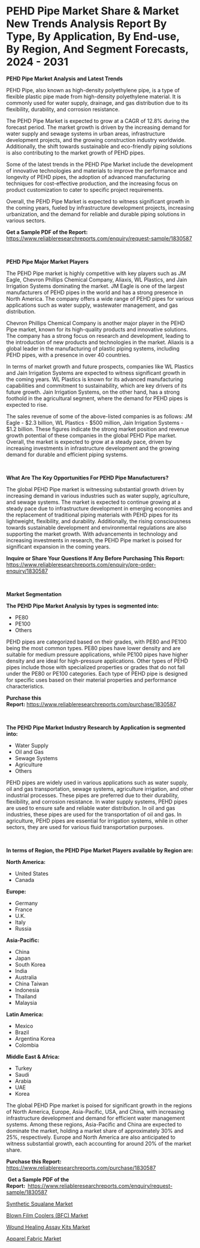 <p><h1>PEHD Pipe Market Share & Market New Trends Analysis Report By Type, By Application, By End-use, By Region, And Segment Forecasts, 2024 - 2031</h1></p><p><strong>PEHD Pipe Market Analysis and Latest Trends</strong></p>
<p><p>PEHD Pipe, also known as high-density polyethylene pipe, is a type of flexible plastic pipe made from high-density polyethylene material. It is commonly used for water supply, drainage, and gas distribution due to its flexibility, durability, and corrosion resistance.</p><p>The PEHD Pipe Market is expected to grow at a CAGR of 12.8% during the forecast period. The market growth is driven by the increasing demand for water supply and sewage systems in urban areas, infrastructure development projects, and the growing construction industry worldwide. Additionally, the shift towards sustainable and eco-friendly piping solutions is also contributing to the market growth of PEHD pipes.</p><p>Some of the latest trends in the PEHD Pipe Market include the development of innovative technologies and materials to improve the performance and longevity of PEHD pipes, the adoption of advanced manufacturing techniques for cost-effective production, and the increasing focus on product customization to cater to specific project requirements.</p><p>Overall, the PEHD Pipe Market is expected to witness significant growth in the coming years, fueled by infrastructure development projects, increasing urbanization, and the demand for reliable and durable piping solutions in various sectors.</p></p>
<p><strong>Get a Sample PDF of the Report:&nbsp;</strong> <a href="https://www.reliableresearchreports.com/enquiry/request-sample/1830587">https://www.reliableresearchreports.com/enquiry/request-sample/1830587</a></p>
<p>&nbsp;</p>
<p><strong>PEHD Pipe Major Market Players</strong></p>
<p><p>The PEHD Pipe market is highly competitive with key players such as JM Eagle, Chevron Phillips Chemical Company, Aliaxis, WL Plastics, and Jain Irrigation Systems dominating the market. JM Eagle is one of the largest manufacturers of PEHD pipes in the world and has a strong presence in North America. The company offers a wide range of PEHD pipes for various applications such as water supply, wastewater management, and gas distribution.</p><p>Chevron Phillips Chemical Company is another major player in the PEHD Pipe market, known for its high-quality products and innovative solutions. The company has a strong focus on research and development, leading to the introduction of new products and technologies in the market. Aliaxis is a global leader in the manufacturing of plastic piping systems, including PEHD pipes, with a presence in over 40 countries.</p><p>In terms of market growth and future prospects, companies like WL Plastics and Jain Irrigation Systems are expected to witness significant growth in the coming years. WL Plastics is known for its advanced manufacturing capabilities and commitment to sustainability, which are key drivers of its future growth. Jain Irrigation Systems, on the other hand, has a strong foothold in the agricultural segment, where the demand for PEHD pipes is expected to rise.</p><p>The sales revenue of some of the above-listed companies is as follows: JM Eagle - $2.3 billion, WL Plastics - $500 million, Jain Irrigation Systems - $1.2 billion. These figures indicate the strong market position and revenue growth potential of these companies in the global PEHD Pipe market. Overall, the market is expected to grow at a steady pace, driven by increasing investments in infrastructure development and the growing demand for durable and efficient piping systems.</p></p>
<p>&nbsp;</p>
<p><strong>What Are The Key Opportunities For PEHD Pipe Manufacturers?</strong></p>
<p><p>The global PEHD Pipe market is witnessing substantial growth driven by increasing demand in various industries such as water supply, agriculture, and sewage systems. The market is expected to continue growing at a steady pace due to infrastructure development in emerging economies and the replacement of traditional piping materials with PEHD pipes for its lightweight, flexibility, and durability. Additionally, the rising consciousness towards sustainable development and environmental regulations are also supporting the market growth. With advancements in technology and increasing investments in research, the PEHD Pipe market is poised for significant expansion in the coming years.</p></p>
<p><strong>Inquire or Share Your Questions If Any Before Purchasing This Report:</strong> <a href="https://www.reliableresearchreports.com/enquiry/pre-order-enquiry/1830587">https://www.reliableresearchreports.com/enquiry/pre-order-enquiry/1830587</a></p>
<p>&nbsp;</p>
<p><strong>Market Segmentation</strong></p>
<p><strong>The PEHD Pipe Market Analysis by types is segmented into:</strong></p>
<p><ul><li>PE80</li><li>PE100</li><li>Others</li></ul></p>
<p><p>PEHD pipes are categorized based on their grades, with PE80 and PE100 being the most common types. PE80 pipes have lower density and are suitable for medium pressure applications, while PE100 pipes have higher density and are ideal for high-pressure applications. Other types of PEHD pipes include those with specialized properties or grades that do not fall under the PE80 or PE100 categories. Each type of PEHD pipe is designed for specific uses based on their material properties and performance characteristics.</p></p>
<p><strong>Purchase this Report:&nbsp;</strong><a href="https://www.reliableresearchreports.com/purchase/1830587">https://www.reliableresearchreports.com/purchase/1830587</a></p>
<p>&nbsp;</p>
<p><strong>The PEHD Pipe Market Industry Research by Application is segmented into:</strong></p>
<p><ul><li>Water Supply</li><li>Oil and Gas</li><li>Sewage Systems</li><li>Agriculture</li><li>Others</li></ul></p>
<p><p>PEHD pipes are widely used in various applications such as water supply, oil and gas transportation, sewage systems, agriculture irrigation, and other industrial processes. These pipes are preferred due to their durability, flexibility, and corrosion resistance. In water supply systems, PEHD pipes are used to ensure safe and reliable water distribution. In oil and gas industries, these pipes are used for the transportation of oil and gas. In agriculture, PEHD pipes are essential for irrigation systems, while in other sectors, they are used for various fluid transportation purposes.</p></p>
<p>&nbsp;</p>
<p><strong>In terms of Region, the PEHD Pipe Market Players available by Region are:</strong></p>
<p>
    <p> <strong> North America: </strong>
        <ul>
            <li>United States</li>
            <li>Canada</li>
        </ul>
        </p> 
    <p> <strong> Europe: </strong>
        <ul>
            <li>Germany</li>
            <li>France</li>
            <li>U.K.</li>
            <li>Italy</li>
            <li>Russia</li>
        </ul>
        </p> 
    <p> <strong> Asia-Pacific: </strong>
        <ul>
            <li>China</li>
            <li>Japan</li>
            <li>South Korea</li>
            <li>India</li>
            <li>Australia</li>
            <li>China Taiwan</li>
            <li>Indonesia</li>
            <li>Thailand</li>
            <li>Malaysia</li>
        </ul>
        </p> 
    <p> <strong> Latin America: </strong>
        <ul>
            <li>Mexico</li>
            <li>Brazil</li>
            <li>Argentina Korea</li>
            <li>Colombia</li>
        </ul>
        </p> 
    <p> <strong> Middle East & Africa: </strong>
        <ul>
            <li>Turkey</li>
            <li>Saudi</li>
            <li>Arabia</li>
            <li>UAE</li>
            <li>Korea</li>
        </ul>
    </p>
    </p>
<p><p>The global PEHD Pipe market is poised for significant growth in the regions of North America, Europe, Asia-Pacific, USA, and China, with increasing infrastructure development and demand for efficient water management systems. Among these regions, Asia-Pacific and China are expected to dominate the market, holding a market share of approximately 30% and 25%, respectively. Europe and North America are also anticipated to witness substantial growth, each accounting for around 20% of the market share.</p></p>
<p><strong>Purchase this Report: </strong><a href="https://www.reliableresearchreports.com/purchase/1830587">https://www.reliableresearchreports.com/purchase/1830587</a></p>
<p>&nbsp;<strong>Get a Sample PDF of the Report:&nbsp;&nbsp;</strong><a href="https://www.reliableresearchreports.com/enquiry/request-sample/1830587">https://www.reliableresearchreports.com/enquiry/request-sample/1830587</a></p>
<p><strong></strong></p>
<p><p><a href="https://github.com/nathandecarvalho/Market-Research-Report-List-2/blob/main/synthetic-squalane-market.md">Synthetic Squalane Market</a></p><p><a href="https://spotless-saver-8fd.notion.site/Blown-Film-Coolers-BFC-Market-Analysis-and-Market-Size-Global-Industry-Overview-Market-Segmentat-dfd51a74d2fc4a87ba22be09a251b96c">Blown Film Coolers (BFC) Market</a></p><p><a href="https://view.publitas.com/reportprime-1/wound-healing-assay-kits-market-size-share-trends-analysis-report-by-application-regional-outlook-competitive-strategies-and-segment-forecasts-2023-2030/">Wound Healing Assay Kits Market</a></p><p><a href="https://github.com/kosella/Market-Research-Report-List-2/blob/main/apparel-fabric-market.md">Apparel Fabric Market</a></p></p>